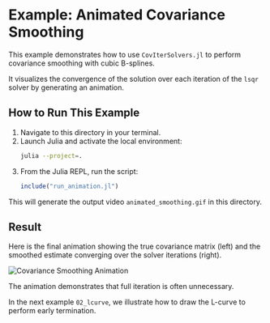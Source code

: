 # Example: Animated Covariance Smoothing

This example demonstrates how to use `CovIterSolvers.jl` to perform covariance smoothing with cubic B-splines.

It visualizes the convergence of the solution over each iteration of the `lsqr` solver by generating an animation.

## How to Run This Example

1.  Navigate to this directory in your terminal.
2.  Launch Julia and activate the local environment:
    ```sh
    julia --project=.
    ```
3.  From the Julia REPL, run the script:
    ```julia
    include("run_animation.jl")
    ```
This will generate the output video `animated_smoothing.gif` in this directory.

## Result

Here is the final animation showing the true covariance matrix (left) and the smoothed estimate converging over the solver iterations (right).

![Covariance Smoothing Animation](animated_smoothing.gif)

The animation demonstrates that full iteration is often unnecessary. 

In the next example `02_lcurve`, we illustrate how to draw the L-curve to perform early termination.